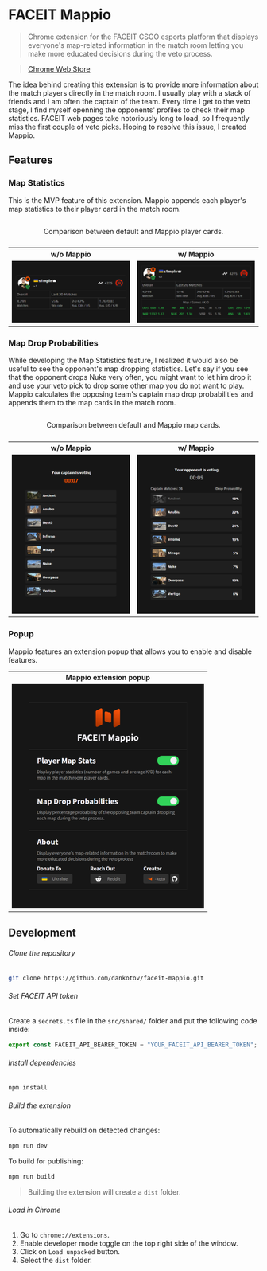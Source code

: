 # FACEIT Mappio

> Chrome extension for the FACEIT CSGO esports platform that displays everyone's map-related information in the match room letting you make more educated decisions during the veto process.

> [Chrome Web Store](https://chrome.google.com/webstore/detail/faceit-mappio/kaeamgghipbhkjgibgglnmmnobdakapa)

The idea behind creating this extension is to provide more information about the match players directly in the match room. I usually play with a stack of friends and I am often the captain of the team. Every time I get to the veto stage, I find myself openning the opponents' profiles to check their map statistics. FACEIT web pages take notoriously long to load, so I frequently miss the first couple of veto picks. Hoping to resolve this issue, I created Mappio.

## Features

### Map Statistics

This is the MVP feature of this extension. Mappio appends each player's map statistics to their player card in the match room.

<table>
  <caption><p align="center">Comparison between default and Mappio player cards.</p></caption>
  <tr>
    <th>w/o Mappio</th>
    <th>w/ Mappio</th>
  </tr>
  <tr>
    <td><img src="/media/playerCards/Before.png" alt="FACEIT match room player card w/o mappio"></td>
    <td><img src="/media/playerCards/After.png" alt="FACEIT match room player card w/ mappio"></td>
  </tr>
</table>

### Map Drop Probabilities

While developing the Map Statistics feature, I realized it would also be useful to see the opponent's map dropping statistics. Let's say if you see that the opponent drops Nuke very often, you might want to let him drop it and use your veto pick to drop some other map you do not want to play. Mappio calculates the opposing team's captain map drop probabilities and appends them to the map cards in the match room.

<table>
  <caption><p align="center">Comparison between default and Mappio map cards.</p></caption>
  <tr>
    <th>w/o Mappio</th>
    <th>w/ Mappio</th>
  </tr>
  <tr>
    <td><img src="/media/mapCards/Before.png" alt="FACEIT match room map cards w/o mappio"></td>
    <td><img src="/media/mapCards/After.png" alt="FACEIT match room map cards w/ mappio"></td>
  </tr>
</table>

### Popup

Mappio features an extension popup that allows you to enable and disable features.

<table align="center">
  <tr>
    <th>Mappio extension popup</th>
  </tr>
  <tr>
    <td><img width="387" src="/media/popup/Popup.png" alt="Mappio extension popup"></td>
  </tr>
</table>

## Development

###### Clone the repository

```bash
git clone https://github.com/dankotov/faceit-mappio.git
```

###### Set FACEIT API token

Create a `secrets.ts` file in the `src/shared/` folder and put the following code inside:

```ts
export const FACEIT_API_BEARER_TOKEN = "YOUR_FACEIT_API_BEARER_TOKEN";
```

###### Install dependencies

```bash
npm install
```

###### Build the extension

To automatically rebuild on detected changes:

```bash
npm run dev
```

To build for publishing:

```bash
npm run build
```

> Building the extension will create a `dist` folder.

###### Load in Chrome

1. Go to `chrome://extensions`.
2. Enable developer mode toggle on the top right side of the window.
3. Click on `Load unpacked` button.
4. Select the `dist` folder.
